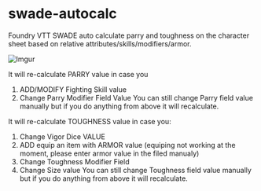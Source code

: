 # swade-autocalc
 Foundry VTT SWADE auto calculate parry and toughness on the character sheet based on relative attributes/skills/modifiers/armor.
 
 ![Imgur](https://i.imgur.com/5Jl533o.png)

 It will re-calculate PARRY value in case you
 1. ADD/MODIFY Fighting Skill value
 2. Change Parry Modifier Field Value
 You can still change Parry field value manually but if you do anything from above it will recalculate.

 It will re-calculate TOUGHNESS value in case you:
 1. Change Vigor Dice VALUE
 2. ADD equip an item with ARMOR value (equiping not working at the moment, please enter armor value in the filed manualy)
 3. Change Toughness Modifier Field
 4. Change Size value
 You can still change Toughness field value manually but if you do anything from above it will recalculate.
